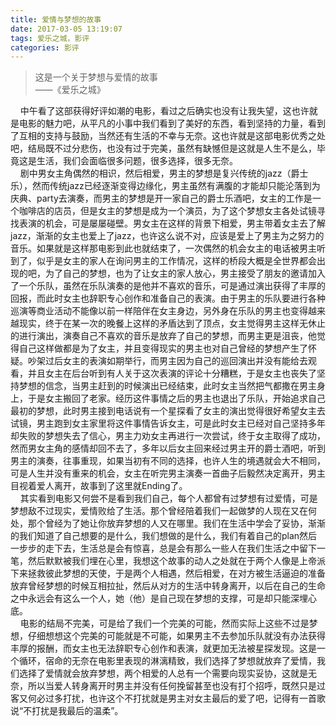 ```yaml
---
title: 爱情与梦想的故事
date: 2017-03-05 13:19:07
tags: 爱乐之城，影评
categories: 影评
---
```

> 这是一个关于梦想与爱情的故事  
——《爱乐之城》

<!-- more -->
&nbsp;&nbsp;&nbsp;&nbsp;中午看了这部获得好评如潮的电影，看过之后确实也没有让我失望，这也许就是电影的魅力吧，从平凡的小事中我们看到了美好的东西，看到坚持的力量，看到了互相的支持与鼓励，当然还有生活的不幸与无奈。这也许就是这部电影优秀之处吧，结局既不过分悲伤，也没有过于完美，虽然有缺憾但是这就是人生不是么，毕竟这是生活，我们会面临很多问题，很多选择，很多无奈。  
&nbsp;&nbsp;&nbsp;&nbsp;剧中男女主角偶然的相识，然后相爱，男主的梦想是复兴传统的jazz（爵士乐），然而传统jazz已经逐渐变得边缘化，男主虽然有满腹的才能却只能沦落到为庆典、party去演奏，而男主的梦想是开一家自己的爵士乐酒吧，女主的工作是一个咖啡店的店员，但是女主的梦想是成为一个演员，为了这个梦想女主各处试镜寻找表演的机会，可是屡屡碰壁。男女主在这样的背景下相爱，男主带着女主去了解jazz，渐渐的女主也爱上了jazz，也许这么说不对，应该是爱上了男主为之努力的音乐。如果就是这样那电影到此也就结束了，一次偶然的机会女主的电话被男主听到了，似乎是女主的家人在询问男主的工作情况，这样的桥段大概是全世界都会出现的吧，为了自己的梦想，也为了让女主的家人放心，男主接受了朋友的邀请加入了一个乐队，虽然在乐队演奏的是他并不喜欢的音乐，可是通过演出获得了丰厚的回报，而此时女主也辞职专心创作和准备自己的表演。由于男主的乐队要进行各种巡演等商业活动不能像以前一样陪伴在女主身边，另外身在乐队的男主也变得越来越现实，终于在某一次的晚餐上这样的矛盾达到了顶点，女主觉得男主这样无休止的进行演出，演奏自己不喜欢的音乐是放弃了自己的梦想，而男主更是沮丧，他觉得自己这样做都是为了女主，并且变得现实的男主也对自己曾经的梦想产生了怀疑。吵架过后女主的表演如期举行，而男主因为自己的巡回演出并没有能给去观看，并且女主在后台听到有人关于这次表演的评论十分糟糕，于是女主也丧失了坚持梦想的信念，当男主赶到的时候演出已经结束，此时女主当然把气都撒在男主身上，于是女主搬回了老家。经历这件事情之后的男主也退出了乐队，开始追求自己最初的梦想，此时男主接到电话说有一个星探看了女主的演出觉得很好希望女主去试镜，男主跑到女主家里将这件事情告诉女主，可是此时女主已经对自己坚持多年却失败的梦想失去了信心，男主力劝女主再进行一次尝试，终于女主取得了成功，然而男女主角的感情却回不去了，多年以后女主回来经过男主开的爵士酒吧，听到男主的演奏，往事重现，如果当初有不同的选择，也许人生的境遇就会大不相同，可是人生并没有重来的机会，女主在听完男主演奏一首曲子后毅然决定离开，男主目视着爱人离开，故事到了这里就Ending了。  
&nbsp;&nbsp;&nbsp;&nbsp;其实看到电影又何尝不是看到我们自己，每个人都曾有过梦想有过爱情，可是梦想敌不过现实，爱情败给了生活。那个曾经陪着我们一起做梦的人现在又在何处，那个曾经为了她让你放弃梦想的人又在哪里。我们在生活中学会了妥协，渐渐的我们知道了自己想要的是什么，我们想做的是什么，我们有着自己的plan然后一步步的走下去，生活总是会有惊喜，总是会有那么一些人在我们生活之中留下一笔，然后默默被我们埋在心里，我想这个故事的动人之处就在于两个人像是上帝派下来拯救彼此梦想的天使，于是两个人相遇，然后相爱，在对方被生活逼迫的准备放弃曾经梦想的时候互相拉扯，然后从对方的生活中转身离开，以后在自己的生命之中永远会有这么一个人，她（他）是自己现在梦想的支撑，可是却只能深埋心底。  
&nbsp;&nbsp;&nbsp;&nbsp;电影的结局不完美，可是给了我们一个完美的可能，然而实际上这些不过是梦想，仔细想想这个完美的可能就是不可能，如果男主不去参加乐队就没有办法获得丰厚的报酬，而女主也无法辞职专心创作和表演，就更加无法被星探发现。这是一个循环，宿命的无奈在电影里表现的淋漓精致，我们选择了梦想就放弃了爱情，我们选择了爱情就会放弃梦想，两个相爱的人总有一个需要向现实妥协，这就是无奈，所以当爱人转身离开时男主并没有任何挽留甚至也没有打个招呼，既然只是过客又何必过多打扰，也许这个不打扰就是男主对女主最后的爱了吧，记得有一首歌说“不打扰是我最后的温柔”。
